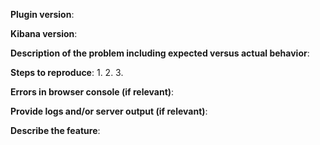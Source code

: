 
<!--
If you are filing a bug report, please remove the below feature
request block and provide responses for all of the below items.
-->

**Plugin version**:

**Kibana version**:

**Description of the problem including expected versus actual behavior**:

**Steps to reproduce**:
 1.
 2.
 3.

**Errors in browser console (if relevant)**:

**Provide logs and/or server output (if relevant)**:

<!--
If you are filing a feature request, please remove the above bug
report block and provide responses for all of the below items.
-->

**Describe the feature**:
